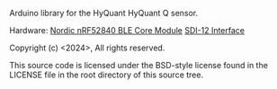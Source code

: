 Arduino library for the HyQuant HyQuant Q sensor.

Hardware:
[Nordic nRF52840 BLE Core Module](https://store.rakwireless.com/products/rak4631-lpwan-node?variant=37505443987654)
[SDI-12 Interface](https://store.rakwireless.com/products/sdi-12-interface-rak13010)



Copyright (c) <2024>, <AlpGeotech>
All rights reserved.

This source code is licensed under the BSD-style license found in the
LICENSE file in the root directory of this source tree. 


